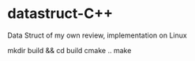 # datastruct-C++
Data Struct of my own review, implementation on Linux

mkdir build && cd build
cmake ..
make





